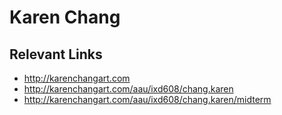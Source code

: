 # Karen Chang
## Relevant Links

- http://karenchangart.com
- http://karenchangart.com/aau/ixd608/chang.karen
- http://karenchangart.com/aau/ixd608/chang.karen/midterm